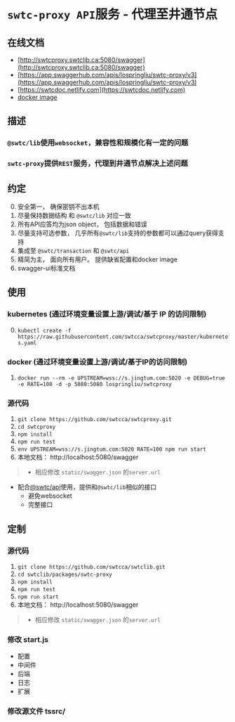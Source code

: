 # `swtc-proxy API`服务 - 代理至井通节点

## 在线文档

- [http://swtcproxy.swtclib.ca:5080/swagger](http://swtcproxy.swtclib.ca:5080/swagger)
- [https://app.swaggerhub.com/apis/lospringliu/swtc-proxy/v3](https://app.swaggerhub.com/apis/lospringliu/swtc-proxy/v3)
- [https://swtcdoc.netlify.com](https://swtcdoc.netlify.com)
- [docker image](https://hub.docker.com/repository/docker/lospringliu/swtcproxy)

## 描述

### `@swtc/lib`使用`websocket`，兼容性和规模化有一定的问题
### `swtc-proxy`提供`REST`服务，代理到井通节点解决上述问题

## 约定
0. 安全第一， 确保密钥不出本机
1. 尽量保持数据结构 和 `@swtc/lib` 对应一致
2. 所有API应答均为json object， 包括数据和错误
3. 尽量支持可选参数， 几乎所有`@swtc/lib`支持的参数都可以通过query获得支持
4. 集成至 `@swtc/transaction` 和 `@swtc/api`
5. 精简为主， 面向所有用户。 提供缺省配置和docker image
6. swagger-ui标准文档

## 使用

### kubernetes (通过环境变量设置上游/调试/基于 IP 的访问限制)

0. `kubectl create -f https://raw.githubusercontent.com/swtcca/swtcproxy/master/kubernetes.yaml`

### docker (通过环境变量设置上游/调试/基于IP的访问限制)
1. `docker run --rm -e UPSTREAM=wss://s.jingtum.com:5020 -e DEBUG=true -e RATE=100 -d -p 5080:5080 lospringliu/swtcproxy`

### 源代码
1. `git clone https://github.com/swtcca/swtcproxy.git`
2. `cd swtcproxy`
3. `npm install`
4. `npm run test`
5. `env UPSTREAM=wss://s.jingtum.com:5020 RATE=100 npm run start`
6. 本地文档： http://localhost:5080/swagger
> - 相应修改 `static/swagger.json` 的`server.url`

- 配合[@swtc/api](../api/)使用，提供和`@swtc/lib`相似的接口
  - 避免websocket
  - 完整接口

## 定制

### 源代码
1. `git clone https://github.com/swtcca/swtclib.git`
2. `cd swtclib/packages/swtc-proxy`
3. `npm install`
4. `npm run test`
5. `npm run start`
6. 本地文档： http://localhost:5080/swagger
> - 相应修改 `static/swagger.json` 的`server.url`

### 修改 start.js
  - 配置
  - 中间件
  - 后端
  - 日志
  - 扩展
### 修改源文件 tssrc/
